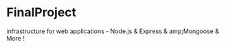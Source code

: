 # FinalProject
infrastructure for web applications - Node.js &amp; Express & amp;Mongoose & More ! 
